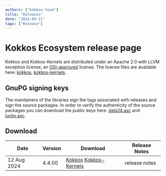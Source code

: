 ```yaml
---
authors: ["kokkos-team"]
title: "Releases"
date: "2024-08-11"
tags: ["Release"]
---
```


# Kokkos Ecosystem release page

Kokkos and Kokkos-Kernels are distributed under an Apache 2.0 with LLVM exception license, an [OSI-approved](https://opensource.org/licenses/Apache-2.0) license.
The license files are available here: [kokkos](https://raw.githubusercontent.com/kokkos/kokkos/develop/LICENSE), [kokkos-kernels](https://raw.githubusercontent.com/kokkos/kokkos-kernels/develop/LICENSE).

## GnuPG signing keys

The maintainers of the libraries sign the tags associated with releases and sign the source packages. In order to verify the authenticity of the source packages you can download the public keys here: [dalg24.asc](content/siging-keys/release-keys.asc) and [lucbv.asc](https://kokkos.org/downloads/signing-keys/lucbv.asc).

## Download

| Date | Version | Download | Release Notes |
| --- | --- | --- | --- |
| 12 Aug 2024 | 4.4.00 | [Kokkos](https://github.com/kokkos/kokkos/releases/tag/4.4.00) [Kokkos-Kernels](https://github.com/kokkos/kokkos-kernels/releases/tag/4.4.00) | release notes |
